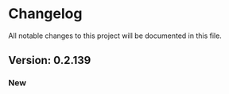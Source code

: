 # Changelog

All notable changes to this project will be documented in this file.

## Version: 0.2.139

### New




